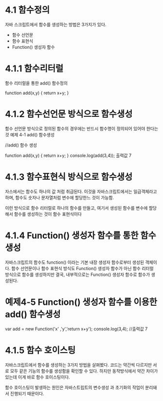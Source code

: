 # 4.1 함수정의

자바 스크립트에서 함수를 생성하는 방법은 3가지가 있다.

- 함수 선언문
- 함수 표현식
- Function() 생성자 함수

# 4.1.1 함수리터럴

함수 리터럴을 통한 add() 함수정의

function add(x,y) {
return x+y;
}

# 4.1.2 함수선언문 방식으로 함수생성

함수 선언문 방식으로 정의된 함수의 경우에는 반드시 함수명이 정의되어 있어야 한다는 것
예제 4-1 add() 함수생성

//add() 함수 생성

function add(x,y) {
return x+y;
}
console.log(add(3,4)); 출력값 7

# 4.1.3 함수표현식 방식으로 함수생성

자스에서는 함수도 하나의 값 처럼 취급된다. 이것을 자바스크립트에서는 일급객체라고 하며,
함수도 숫자나 문자열처럼 변수에 할당한느 것이 가능함.

이런 방식으로 함수 리터럴로 하나의 함수를 만들고,
여기서 생성된 함수를 변수에 할당해서 함수를 생성하는 것이 함수 표현식이다

# 4.1.4 Function() 생성자 함수를 통한 함수 생성

자바스크립트의 함수도 function() 이라는 기본 내장 생성자 함수로부터 생성된 객체이다.
함수 선언문이나 함수 표현식 방식도 Function() 생성자 함수가 아닌 함수 리터럴 방식으로 함수를 생성하지만
결국, 내부적으로는 Function() 생성자 함수로 함수가 생성된다.

# 예제4-5 Function() 생성자 함수를 이용한 add() 함수생성

var add = new Function('x' ,'y','return x+y');
console.log(3,4); //출력값 7

# 4.1.5 함수 호이스팅

자바스크립트에서 함수를 생성하는 3가지 방법을 살펴봤다.
코드는 약간씩 다르지만 서로 모두 같은 기능의 함수를 생성함을 확인할 수 있다.
하지만 동작방식에서 약간 차이가 있는데 이게 바로 함수 호이스팅이다.

함수 호이스팅이 발생하는 원인은 자바스트립트의 변수생성 과 초기화의 작업이 분리돼서 진행되기 때문이다.

